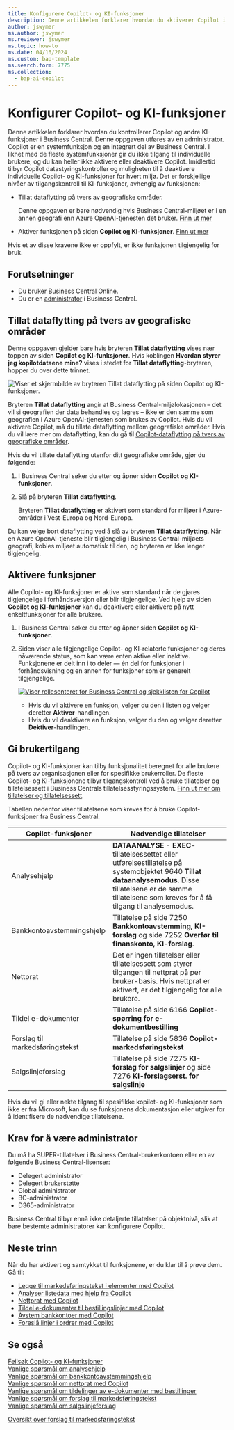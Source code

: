 ```yaml
---
title: Konfigurere Copilot- og KI-funksjoner
description: Denne artikkelen forklarer hvordan du aktiverer Copilot i et miljø.
author: jswymer
ms.author: jswymer
ms.reviewer: jswymer
ms.topic: how-to
ms.date: 04/16/2024
ms.custom: bap-template
ms.search.form: 7775
ms.collection:
  - bap-ai-copilot
---
```


# <a name="configure-copilot-and-ai-capabilities"></a>Konfigurer Copilot- og KI-funksjoner

<!--[!INCLUDE[ai-preview](includes/ai-preview.md)]-->

<!--This article explains how you can control the ability to create AI-powered item marketing text with Copilot for your organization. This task is done by an admin. There are two requirements that you must fulfill to make the feature available to users:-->

Denne artikkelen forklarer hvordan du kontrollerer Copilot og andre KI-funksjoner i Business Central. Denne oppgaven utføres av en administrator. Copilot er en systemfunksjon og en integrert del av Business Central. I likhet med de fleste systemfunksjoner gir du ikke tilgang til individuelle brukere, og du kan heller ikke aktivere eller deaktivere Copilot. Imidlertid tilbyr Copilot datastyringskontroller og muligheten til å deaktivere individuelle Copilot- og KI-funksjoner for hvert miljø. Det er forskjellige nivåer av tilgangskontroll til KI-funksjoner, avhengig av funksjonen:

- Tillat dataflytting på tvers av geografiske områder.

  Denne oppgaven er bare nødvendig hvis Business Central-miljøet er i en annen geografi enn Azure OpenAI-tjenesten det bruker. [Finn ut mer](#allow-data-movement-across-geographies)

- Aktiver funksjonen på siden **Copilot og KI-funksjoner**. [Finn ut mer](#activate-features)

<!-- For 2024 there are no AI features governed by **Feature Management**, so this section is not shown
- Enable the specific feature if it's governed by **Feature Management**.

  Check whether  of 2024 release wave 1, chat with Copilot, marketing text suggestions, and bank account reconciliation assist features are included under **Feature Management**. [Learn more](#enable-feature-in-feature-management)
<!-- 
- Enable the specific feature, if it's still governed by **Feature Management**.

  In 2023 release wave 2, both the marketing text suggestions and bank account reconciliation assist features are included under **Feature Management**. [Learn more](#enable-feature-in-feature-management)-->

Hvis et av disse kravene ikke er oppfylt, er ikke funksjonen tilgjengelig for bruk.

## <a name="prerequisites"></a>Forutsetninger

- Du bruker Business Central Online.
- Du er en [administrator](#requirements-for-being-an-administrator) i Business Central.

## <a name="allow-data-movement-across-geographies"></a>Tillat dataflytting på tvers av geografiske områder

Denne oppgaven gjelder bare hvis bryteren **Tillat dataflytting** vises nær toppen av siden **Copilot og KI-funksjoner**. Hvis koblingen **Hvordan styrer jeg kopilotdataene mine?** vises i stedet for **Tillat dataflytting**-bryteren, hopper du over dette trinnet.

![Viser et skjermbilde av bryteren Tillat dataflytting på siden Copilot og KI-funksjoner.](media/allow-data-movement-v2.png)

Bryteren **Tillat dataflytting** angir at Business Central-miljølokasjonen – det vil si geografien der data behandles og lagres – ikke er den samme som geografien i Azure OpenAI-tjenesten som brukes av Copilot. Hvis du vil aktivere Copilot, må du tillate dataflytting mellom geografiske områder. Hvis du vil lære mer om dataflytting, kan du gå til [Copilot-dataflytting på tvers av geografiske områder](ai-copilot-data-movement.md). 

Hvis du vil tillate dataflytting utenfor ditt geografiske område, gjør du følgende:

1. I Business Central søker du etter og åpner siden **Copilot og KI-funksjoner**.
1. Slå på bryteren **Tillat dataflytting**.

   Bryteren **Tillat dataflytting** er aktivert som standard for miljøer i Azure-områder i Vest-Europa og Nord-Europa.

Du kan velge bort dataflytting ved å slå av bryteren **Tillat dataflytting**. Når en Azure OpenAI-tjeneste blir tilgjengelig i Business Central-miljøets geografi, kobles miljøet automatisk til den, og bryteren er ikke lenger tilgjengelig.

<!-- Don't review
| Australia, United Kingdom, United States | Within the respective geographical region |
| Europe, France, Germany, Norway, Switzerland  | Sweden or Switzerland |
| Asia Pacific, Brazil, Canada, India, Japan, Singapore, South Africa, South Korea, United Arab Emirates  | United States |-->



<!--Note

If your environment is hosted in North America, Copilot will use an Azure OpenAI endpoint in North America to process your data.
If your environment is hosted in Europe, Copilot will use an Azure OpenAI endpoint in Europe to process your data.
If your environment is hosted anywhere else, Copilot will use an Azure OpenAI endpoint outside of the region in which the environment is hosted.
To opt in 

Copilot and other AI capabilities use Azure OpenAI Service.  and are provided by default to only those customers with environments that have United States as their geography for data processing and storage. While the Azure OpenAI Service is available in multiple geographies including Australia, Canada, United States, France, Japan and UK, Copilot does not follow the same regional rollout schedule.

Meanwhile, customers with environments outside the United States can use Copilot AI features by opting in to share relevant data with the Azure OpenAI Service in United States or Switzerland.

The information in the following table outlines the Azure OpenAI service that's used by the Copilot services based on the geography of their Dynamics 365 environment when they opt-in to share data.-->

## <a name="activate-features"></a>Aktivere funksjoner

Alle Copilot- og KI-funksjoner er aktive som standard når de gjøres tilgjengelige i forhåndsversjon eller blir tilgjengelige. Ved hjelp av siden **Copilot og KI-funksjoner** kan du deaktivere eller aktivere på nytt enkeltfunksjoner for alle brukere.

1. I Business Central søker du etter og åpner siden **Copilot og KI-funksjoner**.

1. Siden viser alle tilgjengelige Copilot- og KI-relaterte funksjoner og deres nåværende status, som kan være enten aktive eller inaktive. Funksjonene er delt inn i to deler &mdash; én del for funksjoner i forhåndsvisning og en annen for funksjoner som er generelt tilgjengelige. 

   [![Viser rollesenteret for Business Central og sjekklisten for Copilot](media/copilot-and-ai-capabilties-page.svg)](media/copilot-and-ai-capabilties-page.svg#lightbox)

   - Hvis du vil aktivere en funksjon, velger du den i listen og velger deretter **Aktiver**-handlingen.
   - Hvis du vil deaktivere en funksjon, velger du den og velger deretter **Dektiver**-handlingen. 

<!-- don't review 

<!-- For 2024 there are no AI features governed by **Feature Management**, so this section is not shown
## <a name="enable-feature-in-feature-management"></a>Enable feature in Feature Management

When individual Copilot capabilities are released in Business Central minor updates, these capabilities are optional until the next major update. **Feature Management** is used to turn on or off features that are in preview, like bank reconciliation, and some features that are generally available, like marketing text suggestions. [Learn more about feature management](/dynamics365/business-central/dev-itpro/administration/feature-management).

1. In Business Central, search for and open the **Feature Management** page.
2. To enable a feature, set the **Enabled for** column to **All users**. To disable a feature, set the **Enabled for** column to **None**. Use the following table to help you determine the switch that applies to the Copilot and AI capability you want to enable:

   - **Feature Preview: Bank account reconciliation with Copilot** enables the bank account reconciliation assist feature.
   - **Feature Preview: Chat with Copilot** enables the chat with Copilot feature.
   - **Feature preview: Create AI-powered product descriptions with Copilot** enables the marketing text suggestions feature.

   For more information about feature management in general, go to [Feature Management](/dynamics365/business-central/dev-itpro/administration/feature-management).-->

## <a name="granting-user-access"></a>Gi brukertilgang

Copilot- og KI-funksjoner kan tilby funksjonalitet beregnet for alle brukere på tvers av organisasjonen eller for spesifikke brukerroller. De fleste Copilot- og KI-funksjonene tilbyr tilgangskontroll ved å bruke tillatelser og tillatelsessett i Business Centrals tillatelsesstyringssystem. [Finn ut mer om tillatelser og tillatelsessett](ui-define-granular-permissions.md).

Tabellen nedenfor viser tillatelsene som kreves for å bruke Copilot-funksjoner fra Business Central.

|Copilot-funksjoner|Nødvendige tillatelser|
|-|-|
|Analysehjelp|**DATAANALYSE - EXEC**-tillatelsessettet eller utførelsestillatelse på systemobjektet 9640 **Tillat dataanalysemodus**. Disse tillatelsene er de samme tillatelsene som kreves for å få tilgang til analysemodus.|
|Bankkontoavstemmingshjelp|Tillatelse på side 7250 **Bankkontoavstemming, KI-forslag** og side 7252 **Overfør til finanskonto, KI-forslag**.|
|Nettprat |Det er ingen tillatelser eller tillatelsessett som styrer tilgangen til nettprat på per bruker-basis. Hvis nettprat er aktivert, er det tilgjengelig for alle brukere.|
|Tildel e-dokumenter |Tillatelse på side 6166 **Copilot-spørring for e-dokumentbestilling**|
|Forslag til markedsføringstekst |Tillatelse på side 5836 **Copilot-markedsføringstekst**|
|Salgslinjeforslag |Tillatelse på side 7275 **KI-forslag for salgslinjer** og side 7276 **KI-forslagserst. for salgslinje**|

Hvis du vil gi eller nekte tilgang til spesifikke kopilot- og KI-funksjoner som ikke er fra Microsoft, kan du se funksjonens dokumentasjon eller utgiver for å identifisere de nødvendige tillatelsene.

## <a name="requirements-for-being-an-administrator"></a>Krav for å være administrator

Du må ha SUPER-tillatelser i Business Central-brukerkontoen eller en av følgende Business Central-lisenser:

- Delegert administrator
- Delegert brukerstøtte
- Global administrator
- BC-administrator
- D365-administrator

Business Central tilbyr ennå ikke detaljerte tillatelser på objektnivå, slik at bare bestemte administratorer kan konfigurere Copilot.

## <a name="next-steps"></a>Neste trinn

Når du har aktivert og samtykket til funksjonene, er du klar til å prøve dem. Gå til:

- [Legge til markedsføringstekst i elementer med Copilot](item-marketing-text.md)
- [Analyser listedata med hjelp fra Copilot](analysis-assist.md)  
- [Nettprat med Copilot](chat-with-copilot.md)
- [Tildel e-dokumenter til bestillingslinjer med Copilot](map-edocuments-with-copilot.md)
- [Avstem bankkontoer med Copilot](bank-reconciliation-with-copilot.md)
- [Foreslå linjer i ordrer med Copilot](sales-suggest-sales-lines-with-copilot.md)  

## <a name="see-also"></a>Se også

[Feilsøk Copilot- og KI-funksjoner](ai-copilot-troubleshooting.md)  
[Vanlige spørsmål om analysehjelp](faqs-analysis-assist.md)  
[Vanlige spørsmål om bankkontoavstemmingshjelp](faqs-bank-reconciliation.md)  
[Vanlige spørsmål om nettprat med Copilot](faqs-chat-with-copilot.md)  
[Vanlige spørsmål om tildelinger av e-dokumenter med bestillinger](faqs-map-edocuments.md)  
[Vanlige spørsmål om forslag til markedsføringstekst](faqs-marketing-text.md)  
[Vanlige spørsmål om salgslinjeforslag](faq-sales-suggest-sales-lines-with-copilot.md)  

[Oversikt over forslag til markedsføringstekst](ai-overview.md)  

